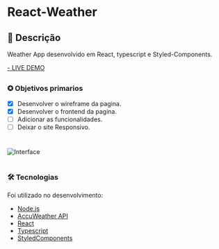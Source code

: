 # React-Weather
## 📖 Descrição 
<p>Weather App desenvolvido em React, typescript e Styled-Components. </p>

<a href="https://github.com/GuilhermeNono" target="_blank">- LIVE DEMO</a>

##

### ✪ Objetivos primarios

- [x] Desenvolver o wireframe da pagina.
- [x] Desenvolver o frontend da pagina.
- [ ] Adicionar as funcionalidades.
- [ ] Deixar o site Responsivo.

#
![Interface](https://i.imgur.com/vzet0Nq.png)
#

### 🛠 Tecnologias

Foi utilizado no desenvolvimento:
- [Node.js](https://nodejs.org/en/)
- [AccuWeather API](https://developer.accuweather.com/)
- [React](https://pt-br.reactjs.org/)
- [Typescript](https://www.typescriptlang.org/)
- [StyledComponents](https://styled-components.com/)

